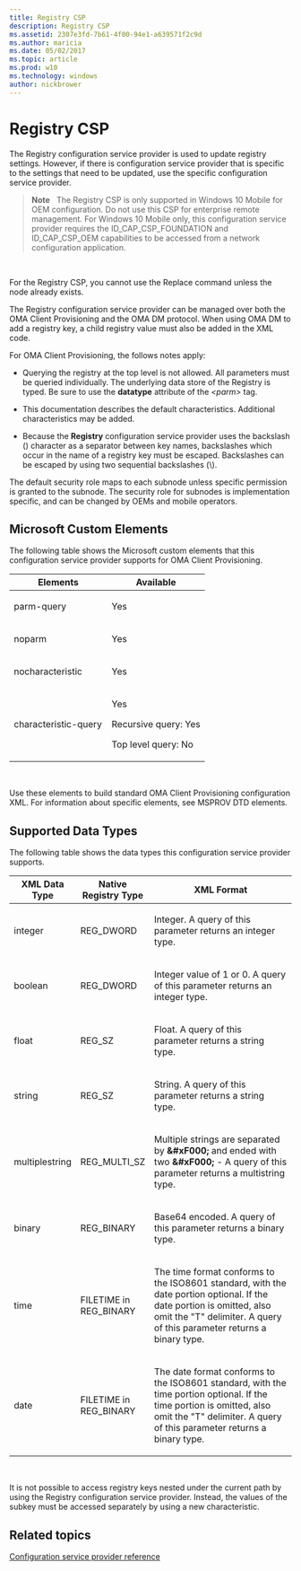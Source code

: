 ```yaml
---
title: Registry CSP
description: Registry CSP
ms.assetid: 2307e3fd-7b61-4f00-94e1-a639571f2c9d
ms.author: maricia
ms.date: 05/02/2017
ms.topic: article
ms.prod: w10
ms.technology: windows
author: nickbrower
---
```


# Registry CSP


The Registry configuration service provider is used to update registry settings. However, if there is configuration service provider that is specific to the settings that need to be updated, use the specific configuration service provider.

>  **Note**   The Registry CSP is only supported in Windows 10 Mobile for OEM configuration. Do not use this CSP for enterprise remote management.
For Windows 10 Mobile only, this configuration service provider requires the ID\_CAP\_CSP\_FOUNDATION and ID\_CAP\_CSP\_OEM capabilities to be accessed from a network configuration application.

 

For the Registry CSP, you cannot use the Replace command unless the node already exists.

The Registry configuration service provider can be managed over both the OMA Client Provisioning and the OMA DM protocol. When using OMA DM to add a registry key, a child registry value must also be added in the XML code.

For OMA Client Provisioning, the follows notes apply:

-   Querying the registry at the top level is not allowed. All parameters must be queried individually. The underlying data store of the Registry is typed. Be sure to use the **datatype** attribute of the *&lt;parm&gt;* tag.

-   This documentation describes the default characteristics. Additional characteristics may be added.

-   Because the **Registry** configuration service provider uses the backslash (\) character as a separator between key names, backslashes which occur in the name of a registry key must be escaped. Backslashes can be escaped by using two sequential backslashes (\\\).

The default security role maps to each subnode unless specific permission is granted to the subnode. The security role for subnodes is implementation specific, and can be changed by OEMs and mobile operators.

## Microsoft Custom Elements


The following table shows the Microsoft custom elements that this configuration service provider supports for OMA Client Provisioning.

<table>
<colgroup>
<col width="50%" />
<col width="50%" />
</colgroup>
<thead>
<tr class="header">
<th>Elements</th>
<th>Available</th>
</tr>
</thead>
<tbody>
<tr class="odd">
<td><p>parm-query</p></td>
<td><p>Yes</p></td>
</tr>
<tr class="even">
<td><p>noparm</p></td>
<td><p>Yes</p></td>
</tr>
<tr class="odd">
<td><p>nocharacteristic</p></td>
<td><p>Yes</p></td>
</tr>
<tr class="even">
<td><p>characteristic-query</p></td>
<td><p>Yes</p>
<p>Recursive query: Yes</p>
<p>Top level query: No</p></td>
</tr>
</tbody>
</table>

 

Use these elements to build standard OMA Client Provisioning configuration XML. For information about specific elements, see MSPROV DTD elements.

## Supported Data Types


The following table shows the data types this configuration service provider supports.

<table>
<colgroup>
<col width="15%" />
<col width="15%" />
<col width="70%" />
</colgroup>
<thead>
<tr class="header">
<th>XML Data Type</th>
<th>Native Registry Type</th>
<th>XML Format</th>
</tr>
</thead>
<tbody>
<tr class="odd">
<td><p>integer</p></td>
<td><p>REG_DWORD</p></td>
<td><p>Integer. A query of this parameter returns an integer type.</p></td>
</tr>
<tr class="even">
<td><p>boolean</p></td>
<td><p>REG_DWORD</p></td>
<td><p>Integer value of 1 or 0. A query of this parameter returns an integer type.</p></td>
</tr>
<tr class="odd">
<td><p>float</p></td>
<td><p>REG_SZ</p></td>
<td><p>Float. A query of this parameter returns a string type.</p></td>
</tr>
<tr class="even">
<td><p>string</p></td>
<td><p>REG_SZ</p></td>
<td><p>String. A query of this parameter returns a string type.</p></td>
</tr>
<tr class="odd">
<td><p>multiplestring</p></td>
<td><p>REG_MULTI_SZ</p></td>
<td><p>Multiple strings are separated by <strong>&amp;#xF000;</strong> and ended with two <strong>&amp;#xF000;</strong> - A query of this parameter returns a multistring type.</p></td>
</tr>
<tr class="even">
<td><p>binary</p></td>
<td><p>REG_BINARY</p></td>
<td><p>Base64 encoded. A query of this parameter returns a binary type.</p></td>
</tr>
<tr class="odd">
<td><p>time</p></td>
<td><p>FILETIME in REG_BINARY</p></td>
<td><p>The time format conforms to the ISO8601 standard, with the date portion optional. If the date portion is omitted, also omit the &quot;T&quot; delimiter. A query of this parameter returns a binary type.</p></td>
</tr>
<tr class="even">
<td><p>date</p></td>
<td><p>FILETIME in REG_BINARY</p></td>
<td><p>The date format conforms to the ISO8601 standard, with the time portion optional. If the time portion is omitted, also omit the &quot;T&quot; delimiter. A query of this parameter returns a binary type.</p></td>
</tr>
</tbody>
</table>

 

It is not possible to access registry keys nested under the current path by using the Registry configuration service provider. Instead, the values of the subkey must be accessed separately by using a new characteristic.

## Related topics


[Configuration service provider reference](configuration-service-provider-reference.md)

 

 






